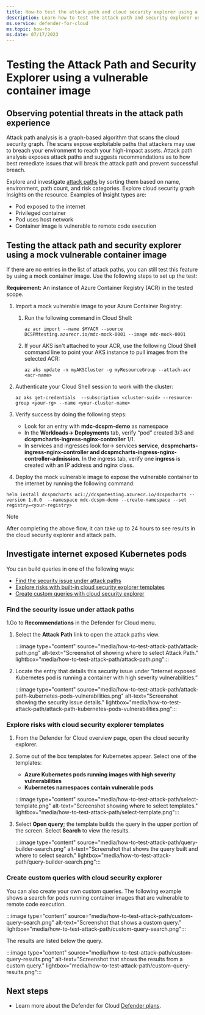 ```yaml
---
title: How-to test the attack path and cloud security explorer using a vulnerable container image in Microsoft Defender for Cloud
description: Learn how to test the attack path and security explorer using a vulnerable container image
ms.service: defender-for-cloud
ms.topic: how-to
ms.date: 07/17/2023
---
```


# Testing the Attack Path and Security Explorer using a vulnerable container image

## Observing potential threats in the attack path experience

Attack path analysis is a graph-based algorithm that scans the cloud security graph. The scans expose exploitable paths that attackers may use to breach your environment to reach your high-impact assets. Attack path analysis exposes attack paths and suggests recommendations as to how best remediate issues that will break the attack path and prevent successful breach.

Explore and investigate [attack paths](how-to-manage-attack-path.md) by sorting them based on name, environment, path count, and risk categories. Explore cloud security graph Insights on the resource. Examples of Insight types are:

-	Pod exposed to the internet 
-	Privileged container 
-	Pod uses host network 
-	Container image is vulnerable to remote code execution

## Testing the attack path and security explorer using a mock vulnerable container image

If there are no entries in the list of attack paths, you can still test this feature by using a mock container image. Use the following steps to set up the test: 

**Requirement:** An instance of Azure Container Registry (ACR) in the tested scope.

1.	Import a mock vulnerable image to your Azure Container Registry:

    1.	Run the following command in Cloud Shell: 

        ```
        az acr import --name $MYACR --source DCSPMtesting.azurecr.io/mdc-mock-0001 --image mdc-mock-0001
        ```

    1. If your AKS isn't attached to your ACR, use the following Cloud Shell command line to point your AKS instance to pull images from the selected ACR:

        ```
        az aks update -n myAKSCluster -g myResourceGroup --attach-acr <acr-name>

1. Authenticate your Cloud Shell session to work with the cluster:
    
    ```
    az aks get-credentials  --subscription <cluster-suid> --resource-group <your-rg> --name <your-cluster-name>
    
1. Verify success by doing the following steps:

   - Look for an entry with **mdc-dcspm-demo** as namespace
   - In the **Workloads-> Deployments** tab, verify “pod” created 3/3 and **dcspmcharts-ingress-nginx-controller** 1/1.
   - In services and ingresses look for-> services **service**, **dcspmcharts-ingress-nginx-controller and dcspmcharts-ingress-nginx-controller-admission**. In the ingress tab, verify one **ingress** is created with an IP address and nginx class.

1. Deploy the mock vulnerable image to expose the vulnerable container to the internet by running the following command:

 ```
 helm install dcspmcharts oci://dcspmtesting.azurecr.io/dcspmcharts --version 1.0.0  --namespace mdc-dcspm-demo --create-namespace --set registry=<your-registry>
```

> [!NOTE]
> After completing the above flow, it can take up to 24 hours to see results in the cloud security explorer and attack path.

## Investigate internet exposed Kubernetes pods

You can build queries in one of the following ways:

- [Find the security issue under attack paths](#find-the-security-issue-under-attack-paths)
- [Explore risks with built-in cloud security explorer templates](#explore-risks-with-cloud-security-explorer-templates)
- [Create custom queries with cloud security explorer](#create-custom-queries-with-cloud-security-explorer)

### Find the security issue under attack paths

1.Go to **Recommendations** in the Defender for Cloud menu.
1. Select the **Attack Path** link to open the attack paths view.

    :::image type="content" source="media/how-to-test-attack-path/attack-path.png" alt-text="Screenshot of showing where to select Attack Path." lightbox="media/how-to-test-attack-path/attack-path.png":::

1.	Locate the entry that details this security issue under “Internet exposed Kubernetes pod is running a container with high severity vulnerabilities.”

       :::image type="content" source="media/how-to-test-attack-path/attack-path-kubernetes-pods-vulnerabilities.png" alt-text="Screenshot showing the security issue details." lightbox="media/how-to-test-attack-path/attack-path-kubernetes-pods-vulnerabilities.png"::: 

###  Explore risks with cloud security explorer templates

1. From the Defender for Cloud overview page, open the cloud security explorer.

1. Some out of the box templates for Kubernetes appear. Select one of the templates:

    - **Azure Kubernetes pods running images with high severity vulnerabilities**
     - **Kubernetes namespaces contain vulnerable pods**
  
    :::image type="content" source="media/how-to-test-attack-path/select-template.png" alt-text="Screenshot showing where to select templates." lightbox="media/how-to-test-attack-path/select-template.png"::: 

1. Select **Open query**; the template builds the query in the upper portion of the screen. Select **Search** to view the results.
    
    :::image type="content" source="media/how-to-test-attack-path/query-builder-search.png" alt-text="Screenshot that shows the query built and where to select search." lightbox="media/how-to-test-attack-path/query-builder-search.png":::

### Create custom queries with cloud security explorer

You can also create your own custom queries. The following example shows a search for pods running container images that are vulnerable to remote code execution.

:::image type="content" source="media/how-to-test-attack-path/custom-query-search.png" alt-text="Screenshot that shows a custom query." lightbox="media/how-to-test-attack-path/custom-query-search.png":::

The results are listed below the query.

:::image type="content" source="media/how-to-test-attack-path/custom-query-results.png" alt-text="Screenshot that shows the results from a custom query." lightbox="media/how-to-test-attack-path/custom-query-results.png":::

## Next steps 

 - Learn more about the Defender for Cloud [Defender plans](defender-for-cloud-introduction.md#protect-cloud-workloads).

